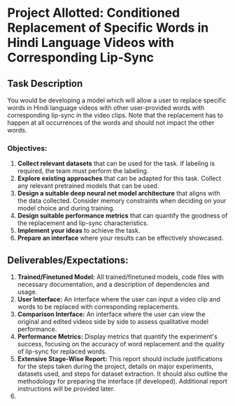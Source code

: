 # Project Allotted: Conditioned Replacement of Specific Words in Hindi Language Videos with Corresponding Lip-Sync

## Task Description
You would be developing a model which will allow a user to replace specific words in Hindi language videos with other user-provided words with corresponding lip-sync in the video clips. Note that the replacement has to happen at all occurrences of the words and should not impact the other words.

### Objectives:
1. **Collect relevant datasets** that can be used for the task. If labeling is required, the team must perform the labeling.
2. **Explore existing approaches** that can be adapted for this task. Collect any relevant pretrained models that can be used.
3. **Design a suitable deep neural net model architecture** that aligns with the data collected. Consider memory constraints when deciding on your model choice and during training.
4. **Design suitable performance metrics** that can quantify the goodness of the replacement and lip-sync characteristics.
5. **Implement your ideas** to achieve the task.
6. **Prepare an interface** where your results can be effectively showcased.

## Deliverables/Expectations:
1. **Trained/Finetuned Model:** All trained/finetuned models, code files with necessary documentation, and a description of dependencies and usage.
2. **User Interface:** An interface where the user can input a video clip and words to be replaced with corresponding replacements.
3. **Comparison Interface:** An interface where the user can view the original and edited videos side by side to assess qualitative model performance.
4. **Performance Metrics:** Display metrics that quantify the experiment's success, focusing on the accuracy of word replacement and the quality of lip-sync for replaced words.
5. **Extensive Stage-Wise Report:** This report should include justifications for the steps taken during the project, details on major experiments, datasets used, and steps for dataset extraction. It should also outline the methodology for preparing the interface (if developed). Additional report instructions will be provided later.
6. 
